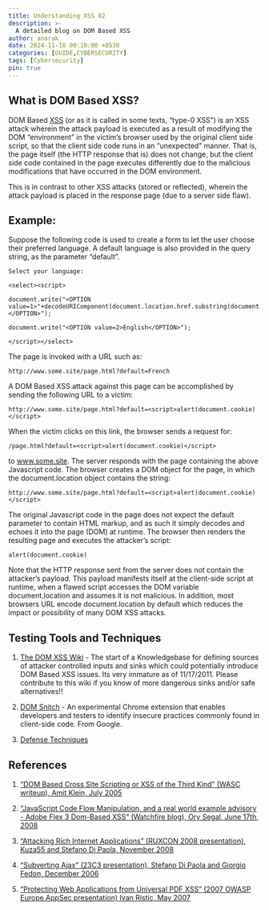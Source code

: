 ```yaml
---
title: Understanding XSS 02
description: >-
  A detailed blog on DOM Based XSS
author: anorak
date: 2024-11-10 00:10:00 +0530
categories: [GUIDE,CYBERSECURITY]
tags: [Cybersecurity]
pin: true
---
```


## What is DOM Based XSS?
DOM Based [XSS](https://github.com/Anorak001/Anorak001.github.io/blob/main/_posts/202411/2024-11-09-xss1.md) (or as it is called in some texts, “type-0 XSS”) is an XSS attack wherein the attack payload is executed as a result of modifying the DOM “environment” in the victim’s browser used by the original client side script, so that the client side code runs in an “unexpected” manner. That is, the page itself (the HTTP response that is) does not change, but the client side code contained in the page executes differently due to the malicious modifications that have occurred in the DOM environment.

This is in contrast to other XSS attacks (stored or reflected), wherein the attack payload is placed in the response page (due to a server side flaw).


## Example:

Suppose the following code is used to create a form to let the user choose their preferred language. A default language is also provided in the query string, as the parameter “default”.

```
Select your language:

<select><script>

document.write("<OPTION value=1>"+decodeURIComponent(document.location.href.substring(document.location.href.indexOf("default=")+8))+"</OPTION>");

document.write("<OPTION value=2>English</OPTION>");

</script></select>
```

The page is invoked with a URL such as:

```http://www.some.site/page.html?default=French```

A DOM Based XSS attack against this page can be accomplished by sending the following URL to a victim:

```http://www.some.site/page.html?default=<script>alert(document.cookie)</script>```

When the victim clicks on this link, the browser sends a request for:

```/page.html?default=<script>alert(document.cookie)</script>```

to www.some.site. The server responds with the page containing the above Javascript code. The browser creates a DOM object for the page, in which the document.location object contains the string:

```http://www.some.site/page.html?default=<script>alert(document.cookie)</script>```

The original Javascript code in the page does not expect the default parameter to contain HTML markup, and as such it simply decodes and echoes it into the page (DOM) at runtime. The browser then renders the resulting page and executes the attacker’s script:
```
alert(document.cookie)
```
Note that the HTTP response sent from the server does not contain the attacker’s payload. This payload manifests itself at the client-side script at runtime, when a flawed script accesses the DOM variable document.location and assumes it is not malicious. In addition, most browsers URL encode document.location by default which reduces the impact or possibility of many DOM XSS attacks.



## Testing Tools and Techniques

1. [The DOM XSS Wiki]( http://code.google.com/p/domxsswiki/) - The start of a Knowledgebase for defining sources of attacker controlled inputs and sinks which could potentially introduce DOM Based XSS issues. Its very immature as of 11/17/2011. Please contribute to this wiki if you know of more dangerous sinks and/or safe alternatives!!


2. [DOM Snitch](http://code.google.com/p/domsnitch/) - An experimental Chrome extension that enables developers and testers to identify insecure practices commonly found in client-side code. From Google.


3. [Defense Techniques](https://cheatsheetseries.owasp.org/cheatsheets/DOM_based_XSS_Prevention_Cheat_Sheet.html)

## References

1. [ “DOM Based Cross Site Scripting or XSS of the Third Kind” (WASC writeup), Amit Klein, July 2005](http://www.webappsec.org/projects/articles/071105.shtml)

2. [ “JavaScript Code Flow Manipulation, and a real world example advisory - Adobe Flex 3 Dom-Based XSS” (Watchfire blog), Ory Segal, June 17th, 2008](http://blo2g.watchfire.com/wfblog/2008/06/javascript-code.html)

3. [ “Attacking Rich Internet Applications” (RUXCON 2008 presentation), Kuza55 and Stefano Di Paola, November 2008](http://www.ruxcon.org.au/files/2008/Attacking_Rich_Internet_Applications.pdf)

4. [ “Subverting Ajax” (23C3 presentation), Stefano Di Paola and Giorgio Fedon, December 2006](http://events.ccc.de/congress/2006/Fahrplan/attachments/1158-Subverting_Ajax.pdf)

5. [ “Protecting Web Applications from Universal PDF XSS” (2007 OWASP Europe AppSec presentation) Ivan Ristic, May 2007](https://wiki.owasp.org/images/c/c2/OWASPAppSec2007Milan_ProtectingWebAppsfromUniversalPDFXSS.ppt)


